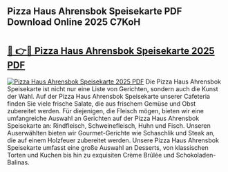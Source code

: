 ## Pizza Haus Ahrensbok Speisekarte PDF Download Online 2025 C7KoH

# <h2><a href="http://gcdp90.nevu.top/?p=Pizza+Haus+Ahrensbok+Speisekarte">🔗 👉🔴 Pizza Haus Ahrensbok Speisekarte 2025 PDF</a></h2>

[![Pizza Haus Ahrensbok Speisekarte 2025 PDF](https://i.imgur.com/dBaPXMq.png)](http://gcdp90.nevu.top/?p=Pizza+Haus+Ahrensbok+Speisekarte)
Die Pizza Haus Ahrensbok Speisekarte ist nicht nur eine Liste von Gerichten, sondern auch die Kunst der Wahl. Auf der Pizza Haus Ahrensbok Speisekarte unserer Cafeteria finden Sie viele frische Salate, die aus frischem Gemüse und Obst zubereitet werden. Für diejenigen, die Fleisch mögen, bieten wir eine umfangreiche Auswahl an Gerichten auf der Pizza Haus Ahrensbok Speisekarte an: Rindfleisch, Schweinefleisch, Huhn und Fisch. Unseren Auserwählten bieten wir Gourmet-Gerichte wie Schaschlik und Steak an, die auf einem Holzfeuer zubereitet werden. Unsere Pizza Haus Ahrensbok Speisekarte umfasst eine große Auswahl an Desserts, von klassischen Torten und Kuchen bis hin zu exquisiten Crème Brûlée und Schokoladen-Balinas.
